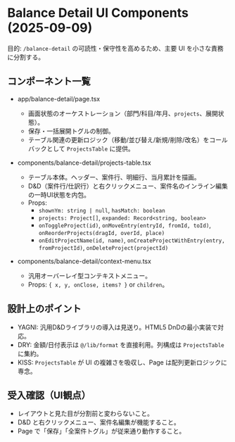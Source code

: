 # Balance Detail UI Components (2025-09-09)

目的: `/balance-detail` の可読性・保守性を高めるため、主要 UI を小さな責務に分割する。

## コンポーネント一覧

- app/balance-detail/page.tsx
  - 画面状態のオーケストレーション（部門/科目/年月、`projects`、展開状態）。
  - 保存・一括展開トグルの制御。
  - テーブル関連の更新ロジック（移動/並び替え/新規/削除/改名）をコールバックとして `ProjectsTable` に提供。

- components/balance-detail/projects-table.tsx
  - テーブル本体。ヘッダー、案件行、明細行、当月累計を描画。
  - D&D（案件行/仕訳行）と右クリックメニュー、案件名のインライン編集の一時UI状態を内包。
  - Props:
    - `shownYm: string | null`, `hasMatch: boolean`
    - `projects: Project[]`, `expanded: Record<string, boolean>`
    - `onToggleProject(id)`, `onMoveEntry(entryId, fromId, toId)`, `onReorderProjects(dragId, overId, place)`
    - `onEditProjectName(id, name)`, `onCreateProjectWithEntry(entry, fromProjectId)`, `onDeleteProject(projectId)`

- components/balance-detail/context-menu.tsx
  - 汎用オーバーレイ型コンテキストメニュー。
  - Props: `{ x, y, onClose, items? }` or `children`。

## 設計上のポイント

- YAGNI: 汎用D&Dライブラリの導入は見送り。HTML5 DnDの最小実装で対応。
- DRY: 金額/日付表示は `@/lib/format` を直接利用。列構成は `ProjectsTable` に集約。
- KISS: `ProjectsTable` が UI の複雑さを吸収し、Page は配列更新ロジックに専念。

## 受入確認（UI観点）

- レイアウトと見た目が分割前と変わらないこと。
- D&D と右クリックメニュー、案件名編集が機能すること。
- Page で「保存」「全案件トグル」が従来通り動作すること。

